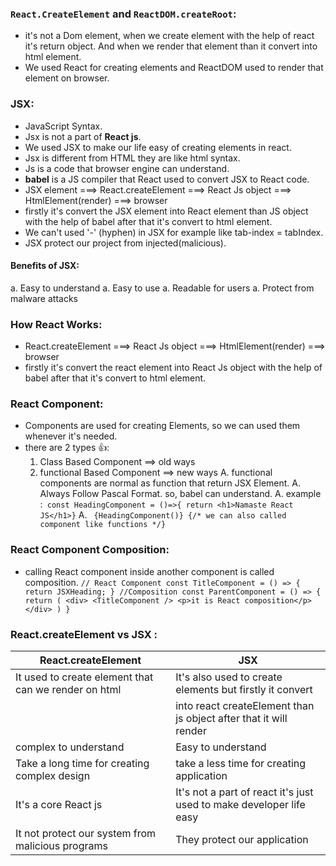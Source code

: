 ### `React.CreateElement` and `ReactDOM.createRoot`:

- it's not a Dom element, when we create element with the help of react it's return object. And when we render that element than it convert into html element.
- We used React for creating elements and ReactDOM used to render that element on browser.

### JSX:

- JavaScript Syntax.
- Jsx is not a part of **React js**.
- We used JSX to make our life easy of creating elements in react.
- Jsx is different from HTML they are like html syntax.
- Js is a code that browser engine can understand.
- **babel** is a JS compiler that React used to convert JSX to React code.
- JSX element ===> React.createElement ===> React Js object ===> HtmlElement(render) ===> browser
- firstly it's convert the JSX element into React element than JS object with the help of babel after that it's convert to html element.
- We can't used '-' (hyphen) in JSX for example like tab-index = tabIndex.
- JSX protect our project from injected(malicious).

#### Benefits of JSX:

a. Easy to understand
a. Easy to use
a. Readable for users
a. Protect from malware attacks

### How React Works:

- React.createElement ===> React Js object ===> HtmlElement(render) ===> browser
- firstly it's convert the react element into React Js object with the help of babel after that it's convert to html element.

### React Component:

- Components are used for creating Elements, so we can used them whenever it's needed.
- there are 2 types 👍:
  1. Class Based Component ==> old ways
  1. functional Based Component ==> new ways
     A. functional components are normal as function that return JSX Element.
     A. Always Follow Pascal Format. so, babel can understand.
     A. example :` const HeadingComponent = ()=>{ return <h1>Namaste React JS</h1>}`
     A. ` {HeadingComponent()} {/* we can also called component like functions */}`

### React Component Composition:

- calling React component inside another component is called composition.
  `// React Component
const TitleComponent = () => {
    return JSXHeading;
}
//Composition
const ParentComponent = () => {
    return (
        <div>
            <TitleComponent />
            <p>it is React composition</p>
        </div>
    )
}`

### React.createElement vs JSX :

| React.createElement                                  | JSX                                                                 |
| ---------------------------------------------------- | ------------------------------------------------------------------- |
| It used to create element that can we render on html | It's also used to create elements but firstly it convert            |
|                                                      | into react createElement than js object after that it will render   |
| complex to understand                                | Easy to understand                                                  |
| Take a long time for creating complex design         | take a less time for creating application                           |
| It's a core React js                                 | It's not a part of react it's just used to make developer life easy |
| It not protect our system from malicious programs    | They protect our application                                        |

